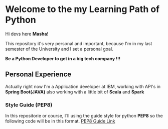 # Welcome to the my Learning Path of Python

Hi devs here **Masha**!



This repository it's very personal and important, because I'm in my last semester of the University and I set a personal goal.

 **Be a Python Developer to get in a big tech company !!!**

## **Personal Experience**

Actually right now I'm a Application developer at IBM, working with API's in **Spring Boot(JAVA)** also working with a little bit of **Scala** and **Spark**

### **Style Guide (PEP8)**

In this repositorie or course, I´ll using the guide style for python **PEP8** so the following code will be in this format.
[PEP8 Guide Link](https://www.python.org/dev/peps/pep-0008/)